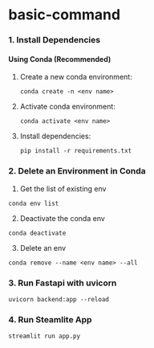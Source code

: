 # basic-command

### 1. Install Dependencies

#### Using Conda (Recommended)

1. Create a new conda environment:
   ```
   conda create -n <env name>
   ```

2. Activate conda environment:
   ```
   conda activate <env name>
   ```

3. Install dependencies:
   ```
   pip install -r requirements.txt
   ```

### 2. Delete an Environment in Conda

1. Get the list of existing env
```
conda env list
```

2. Deactivate the conda env
```
conda deactivate
```

3. Delete an env
```
conda remove --name <env name> --all
```
### 3. Run Fastapi with uvicorn
```
uvicorn backend:app --reload 
```
### 4. Run Steamlite App
```
streamlit run app.py
```

